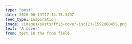 ```yaml
---
type: "post"
date: 2020-06-13T17:14:15.349Z
feed_type: inspiration
image: /images/posts/ff13-cover-iso(2)-1592068455.png
text: 'A cover'
from: test in the from field
---
```

